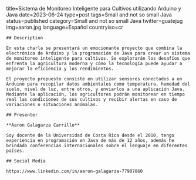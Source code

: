 title=Sistema de Monitoreo Inteligente para Cultivos utilizando Arduino y Java
date=2023-06-24
type=post
tags=Small and not so small Java
status=published
category=Small and not so small Java
twitter=guatejug
img=aaron.jpg
language=Español
countryiso=cr
~~~~~~
## Description

En esta charla se presentará un emocionante proyecto que combina la electrónica de Arduino y la programación de Java para crear un sistema de monitoreo inteligente para cultivos. Se explorarán los desafíos que enfrenta la agricultura moderna y cómo la tecnología puede ayudar a mejorar la eficiencia y los rendimientos.

El proyecto propuesto consiste en utilizar sensores conectados a un Arduino para recopilar datos ambientales como temperatura, humedad del suelo, nivel de luz, entre otros, y enviarlos a una aplicación Java. Mediante la aplicación, los agricultores podrán monitorear en tiempo real las condiciones de sus cultivos y recibir alertas en caso de variaciones o situaciones anómalas.

## Presenter

**Aaron Galagarza Carrillo**

Soy docente de la Universidad de Costa Rica desde el 2010, tengo experiencia en programación en Java de más de 12 años, además he brindado conferencias internacionales sobre el lenguaje en diferentes países.

## Social Media

https://www.linkedin.com/in/aaron-galagarza-77907860
